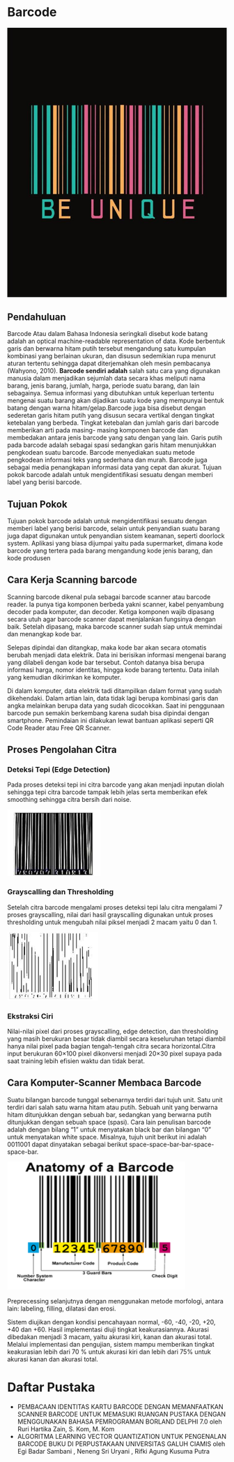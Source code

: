 # Barcode

![gambar barcode](/barcode.jpeg)
## Pendahuluan
Barcode Atau dalam Bahasa Indonesia seringkali disebut kode batang adalah an optical machine-readable representation of data. Kode berbentuk garis dan berwarna hitam putih tersebut mengandung satu kumpulan kombinasi yang berlainan ukuran, dan disusun sedemikian rupa menurut aturan tertentu sehingga dapat diterjemahkan oleh mesin pembacanya (Wahyono, 2010). **Barcode sendiri adalah** salah satu cara yang digunakan manusia dalam menjadikan sejumlah data secara khas meliputi nama barang, jenis barang, jumlah, harga, periode suatu barang, dan lain sebagainya. Semua informasi yang dibutuhkan untuk keperluan tertentu mengenai suatu barang akan dijadikan suatu kode yang mempunyai bentuk batang dengan warna hitam/gelap.Barcode juga bisa disebut dengan sederetan garis hitam putih yang disusun secara vertikal dengan tingkat ketebalan yang berbeda. Tingkat ketebalan dan jumlah garis dari barcode memberikan arti pada masing- masing komponen barcode dan membedakan antara jenis barcode yang satu dengan yang lain. Garis putih pada barcode adalah sebagai spasi sedangkan garis hitam menunjukkan pengkodean suatu barcode. Barcode menyediakan suatu metode pengkodean informasi teks yang sederhana dan murah. Barcode juga sebagai media penangkapan informasi data yang cepat dan akurat. Tujuan pokok barcode adalah untuk mengidentifikasi sesuatu dengan memberi label yang berisi barcode.

## Tujuan Pokok
Tujuan pokok barcode adalah untuk mengidentifikasi sesuatu dengan memberi label yang berisi barcode, selain untuk penyandian suatu barang juga dapat digunakan untuk penyandian sistem keamanan, seperti doorlock system. Aplikasi yang biasa dijumpai yaitu pada supermarket, dimana kode barcode yang tertera pada barang mengandung kode jenis barang, dan kode produsen

## Cara Kerja Scanning barcode
Scanning barcode dikenal pula sebagai barcode scanner atau barcode reader. Ia punya tiga komponen berbeda yakni scanner, kabel penyambung decoder pada komputer, dan decoder. Ketiga komponen wajib dipasang secara utuh agar barcode scanner dapat menjalankan fungsinya dengan baik. Setelah dipasang, maka barcode scanner sudah siap untuk memindai dan menangkap kode bar.

Selepas dipindai dan ditangkap, maka kode bar akan secara otomatis berubah menjadi data elektrik. Data ini berisikan informasi mengenai barang yang dilabeli dengan kode bar tersebut. Contoh datanya bisa berupa informasi harga, nomor identitas, hingga kode barang tertentu. Data inilah yang kemudian dikirimkan ke komputer.

Di dalam komputer, data elektrik tadi ditampilkan dalam format yang sudah dikehendaki. Dalam artian lain, data tidak lagi berupa kombinasi garis dan angka melainkan berupa data yang sudah dicocokkan. Saat ini penggunaan barcode pun semakin berkembang karena sudah bisa dipindai dengan smartphone. Pemindaian ini dilakukan lewat bantuan aplikasi seperti QR Code Reader atau Free QR Scanner. 

## Proses Pengolahan Citra
### Deteksi Tepi (Edge Detection)
Pada proses deteksi tepi ini citra barcode yang akan menjadi inputan diolah sehingga tepi citra barcode tampak lebih jelas serta memberikan efek smoothing sehingga citra bersih dari noise.

![hasil tepi](/DeteksiTepi.PNG)

### Grayscalling dan Thresholding
Setelah citra barcode mengalami proses deteksi tepi lalu citra mengalami 7 proses grayscalling, nilai dari hasil grayscalling digunakan untuk proses thresholding untuk mengubah nilai piksel menjadi 2 macam yaitu 0 dan 1.

![Grayscalling](/Grayscalling.PNG)

### Ekstraksi Ciri
Nilai-nilai pixel dari proses grayscalling, edge detection, dan thresholding yang masih berukuran besar tidak diambil secara keseluruhan tetapi diambil hanya nilai pixel pada bagian tengah-tengah citra secara horizontal.Citra input berukuran 60×100 pixel dikonversi menjadi 20×30 pixel supaya pada saat training lebih efisien waktu dan tidak berat. 

## Cara Komputer-Scanner Membaca Barcode
Suatu bilangan barcode tunggal sebenarnya terdiri dari tujuh unit. Satu unit terdiri dari salah satu warna hitam atau putih. Sebuah unit yang berwarna hitam ditunjukkan dengan sebuah bar, sedangkan yang berwarna putih ditunjukkan dengan sebuah space (spasi). Cara lain penulisan barcode adalah dengan bilang “1” untuk menyatakan black bar dan bilangan “0” untuk menyatakan white space. Misalnya, tujuh unit berikut ini adalah 0011001 dapat dinyatakan sebagai berikut space-space-bar-bar-space-space-bar.

![gambar barcode](/anatomibarcode.jpeg)

Preprecessing selanjutnya dengan menggunakan metode morfologi, antara lain: labeling, filling, dilatasi dan erosi.

Sistem diujikan dengan kondisi pencahayaan normal, -60, -40, -20, +20, +40 dan +60. Hasil implementasi diuji tingkat keakurasiannya. Akurasi dibedakan menjadi 3 macam, yaitu akurasi kiri, kanan dan akurasi total. Melalui implementasi dan pengujian, sistem mampu memberikan tingkat keakurasian lebih dari 70 % untuk akurasi kiri dan lebih dari 75% untuk akurasi kanan dan akurasi total.


# Daftar Pustaka
- PEMBACAAN IDENTITAS KARTU BARCODE DENGAN MEMANFAATKAN SCANNER BARCODE UNTUK MEMASUKI RUANGAN PUSTAKA DENGAN MENGGUNAKAN BAHASA PEMROGRAMAN BORLAND DELPHI 7.0 oleh Ruri Hartika Zain, S. Kom, M. Kom
- ALGORITMA LEARNING VECTOR QUANTIZATION UNTUK PENGENALAN BARCODE BUKU DI PERPUSTAKAAN UNIVERSITAS GALUH CIAMIS oleh Egi Badar Sambani , Neneng Sri Uryani , Rifki Agung Kusuma Putra
